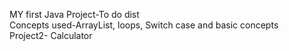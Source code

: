 MY first Java Project-To do dist <br>
Concepts used-ArrayList, loops, Switch case and basic concepts <br>
Project2- Calculator <br>



